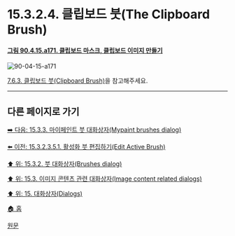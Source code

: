 # 15.3.2.4. 클립보드 붓(The Clipboard Brush)

<a id="90-04-15-a171"></a>

#### [그림 90.4.15.a171. 클립보드 마스크, 클립보드 이미지 만들기](./90-04-0015-brushes.md#90-04-15-a171)
![90-04-15-a171](https://github.com/wonder13662/gimp/assets/15767104/302a8b30-c573-4bc4-b512-08e93d821f87)

[7.6.3. 클립보드 붓(Clipboard Brush)](./07-06-03-clipboard_brush.md)을 참고해주세요.

***

## 다른 페이지로 가기

[➡️ 다음: 15.3.3. 마이페인트 붓 대화상자(Mypaint brushes dialog)](./15-03-03-00-mypaint-brushes-dialog.md)

[⬅️ 이전: 15.3.2.3.5.1. 활성화 붓 편집하기(Edit Active Brush)](./15-03-02-03-05-01-edit_active_brush.md)

[⬆️ 위: 15.3.2. 붓 대화상자(Brushes dialog)](./15-03-02-00-brushes-dialog.md)

[⬆️ 위: 15.3. 이미지 콘텐츠 관련 대화상자(Image content related dialogs)](./15-03-00-image-content-related-dialogs.md)

[⬆️ 위: 15. 대화상자(Dialogs)](./15-00-dialogs.md)

[🏠 홈](./00-home.md)

[원문](https://docs.gimp.org/2.10/ko/gimp-brush-dialog.html#gimp-brush-editor-context-menu)